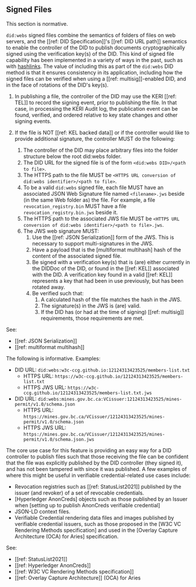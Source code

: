 ## Signed Files
This section is normative.

`did:webs` signed files combine the semantics of folders of files on web servers, and the [[ref: DID Specification]]'s [[ref: DID URL path]] semantics to enable the controller of the DID to publish documents cryptographically signed using the verification key(s) of the DID. This kind of signed file capability has been implemented in a variety of ways in the past, such as with [hashlinks](https://datatracker.ietf.org/doc/html/draft-sporny-hashlink). The value of including this as part of the `did:webs` DID method is that it ensures consistency in its application, including how the signed files can be verified when using a [[ref: multisig]]-enabled DID, and in the face of rotations of the DID's key(s).

1. In publishing a file, the controller of the DID may use the KERI [[ref: TEL]] to record the signing event, prior to publishing the file. In that case, in processing the KERI Audit log, the publication event can be found, verified, and ordered relative to key state changes and other signing events.

1. If the file is NOT [[ref: KEL backed data]] or if the controller would like to provide additional signature, the controller MUST do the following:
    1. The controller of the DID may place arbitrary files into the folder structure below the root did:webs folder.
    1. The DID URL for the signed file is of the form `<did:webs DID>/<path to file>`.
    1. The HTTPS path to the file MUST be `<HTTPS URL conversion of did:webs identifier>/<path to file>`.
    1. To be a valid `did:webs` signed file, each file MUST have an associated JSON Web Signature file named `<filename>.jws` beside (in the same Web folder as) the file. For example, a file `revocation_registry.bin` MUST have a file `revocation_registry.bin.jws` beside it.
    1. The HTTPS path to the associated JWS file MUST be `<HTTPS URL conversion of did:webs identifier>/<path to file>.jws`.
    1. The JWS web signature MUST:
        1. Use the [[ref: JSON Serialization]] form of the JWS. This is necessary to support multi-signatures in the JWS.
        1. Have a payload that is the [multiformat multihash] hash of the content of the associated signed file.
        1. Be signed with a verification key(s) that is (are) either currently in the DIDDoc of the DID, or found in the [[ref: KEL]] associated with the DID. A verification key found in a valid [[ref: KEL]] represents a key that had been in use previously, but has been rotated away.
        1. Be verified such that:
            1. A calculated hash of the file matches the hash in the JWS.
            1. The signature(s) in the JWS is (are) valid.
            1. If the DID has (or had at the time of signing) [[ref: multisig]] requirements, those requirements are met.

See:
* [[ref: JSON Serialization]]
* [[ref: multiformat multihash]]

The following is informative.
Examples:
* DID URL: `did:webs:w3c-ccg.github.io:12124313423525/members-list.txt`
  * HTTPS URL: `https://w3c-ccg.github.io/12124313423525/members-list.txt`
  * HTTPS JWS URL: `https://w3c-ccg.github.io/12124313423525/members-list.txt.jws`
* DID URL: `did:webs:mines.gov.bc.ca:VCissuer:12124313423525/mines-permit/v1.0/schema.json`
  * HTTPS URL: `https://mines.gov.bc.ca/VCissuer/12124313423525/mines-permit/v1.0/schema.json`
  * HTTPS JWS URL: `https://mines.gov.bc.ca/VCissuer/12124313423525/mines-permit/v1.0/schema.json.jws`

The core use case for this feature is providing an easy way for a DID controller to publish files such that those receiving the file can be confident that the file was explicitly published by the DID controller (they signed it), and has not been tampered with since it was published. A few examples of where this might be useful in verifiable credential-related use cases include:
* Revocation registries such as [[ref: StatusList2021]] published by the issuer (and revoker) of a set of revocable credentials.
* [Hyperledger AnonCreds] objects such as those published by an Issuer when [setting up to publish AnonCreds verifiable credential]
* JSON-LD context files.
* Verifiable Credential rendering data files and images published by verifiable credential issuers, such as those proposed in the [W3C VC Rendering Methods specification] and used in the [Overlay Capture Architecture (OCA) for Aries] specification.

See:
* [[ref: StatusList2021]]
* [[ref: Hyperledger AnonCreds]]
* [[ref: W3C VC Rendering Methods specification]]
* [[ref: Overlay Capture Architecture]] (OCA) for Aries